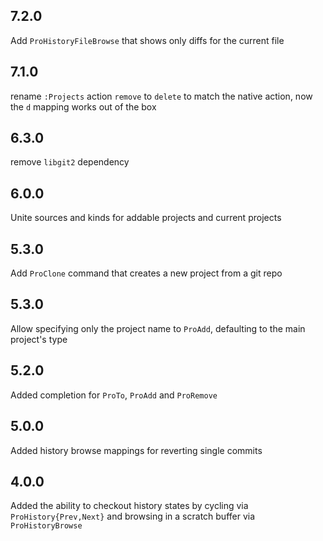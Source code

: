 ## 7.2.0 ##
Add `ProHistoryFileBrowse` that shows only diffs for the current file

## 7.1.0 ##
rename `:Projects` action `remove` to `delete` to match the native action, now
the `d` mapping works out of the box

## 6.3.0 ##
remove `libgit2` dependency

## 6.0.0 ##
Unite sources and kinds for addable projects and current projects

## 5.3.0 ##
Add `ProClone` command that creates a new project from a git repo

## 5.3.0 ##
Allow specifying only the project name to `ProAdd`, defaulting to the main
project's type

## 5.2.0 ##
Added completion for `ProTo`, `ProAdd` and `ProRemove`
## 5.0.0 ##
Added history browse mappings for reverting single commits

## 4.0.0 ##
Added the ability to checkout history states by cycling via
`ProHistory{Prev,Next}` and browsing in a scratch buffer via `ProHistoryBrowse`
